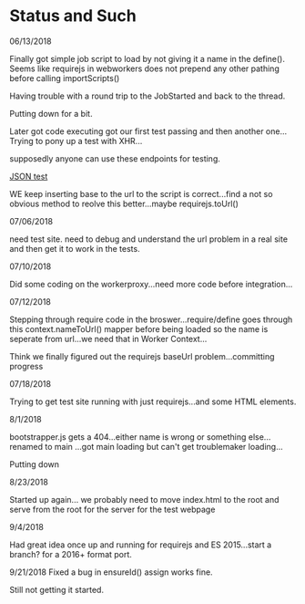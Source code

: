 
# Status and Such

06/13/2018

Finally got simple job script to load by not giving it a name in the define().
Seems like requirejs in webworkers does not prepend any other pathing before calling importScripts()

Having trouble with a round trip to the JobStarted and back to the thread.

Putting down for a bit.

Later got code executing got our first test passing and then another one...
Trying to pony up a test with XHR...

supposedly anyone can use these endpoints for testing.

[JSON test](http://www.jsontest.com/)

WE keep inserting base to the url to the script is correct...find a not so obvious method to reolve this better...maybe requirejs.toUrl()


07/06/2018

need test site.
need to debug and understand the url problem in a real site and then get it to work in the tests.

07/10/2018

Did some coding on the workerproxy...need more code before integration...

07/12/2018

Stepping through require code in the broswer...require/define goes through this context.nameToUrl() mapper before being loaded so the name is seperate from url...we need that in Worker Context...

Think we finally figured out the requirejs baseUrl problem...committing progress

07/18/2018

Trying to get test site running with just requirejs...and some HTML elements.

8/1/2018

bootstrapper.js gets a 404...either name is wrong or something else...
renamed to main ...got main loading but can't get troublemaker loading...

Putting down

8/23/2018

Started up again...
we probably need to move index.html to the root and serve from the root for the server for the test webpage

9/4/2018

Had great idea once up and running for requirejs and ES 2015...start a branch? for a 2016+ format port.

9/21/2018
Fixed a bug in ensureId()
assign works fine.

Still not getting it started.
